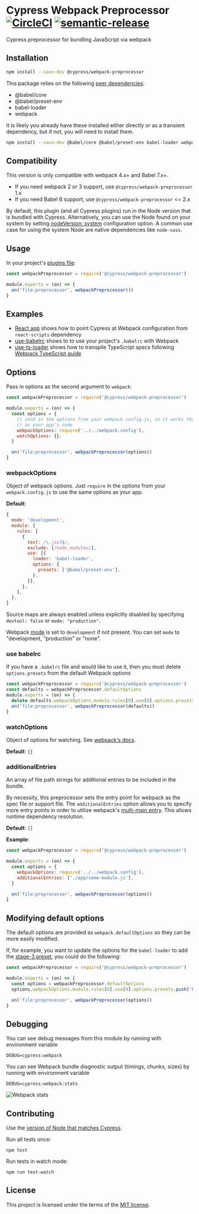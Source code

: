 # Cypress Webpack Preprocessor [![CircleCI](https://circleci.com/gh/cypress-io/cypress-webpack-preprocessor.svg?style=svg)](https://circleci.com/gh/cypress-io/cypress-webpack-preprocessor) [![semantic-release][semantic-image] ][semantic-url]

Cypress preprocessor for bundling JavaScript via webpack

## Installation

```sh
npm install --save-dev @cypress/webpack-preprocessor
```

This package relies on the following [peer dependencies](https://docs.npmjs.com/files/package.json#peerdependencies):

* @babel/core
* @babel/preset-env
* babel-loader
* webpack

It is likely you already have these installed either directly or as a transient dependency, but if not, you will need to install them.

```sh
npm install --save-dev @babel/core @babel/preset-env babel-loader webpack
```

## Compatibility

This version is only compatible with webpack 4.x+ and Babel 7.x+.

* If you need webpack 2 or 3 support, use `@cypress/webpack-preprocessor` 1.x
* If you need Babel 6 support, use `@cypress/webpack-preprocessor` <= 2.x

By default, this plugin (and all Cypress plugins) run in the Node version that is bundled with Cypress. Alternatively, you can use the Node found on your system by setting [nodeVersion: system](https://on.cypress.io/configuration#Node-version) configuration option. A common use case for using the system Node are native dependencies like `node-sass`.

## Usage

In your project's [plugins file](https://on.cypress.io/guides/tooling/plugins-guide.html):

```javascript
const webpackPreprocessor = require('@cypress/webpack-preprocessor')

module.exports = (on) => {
  on('file:preprocessor', webpackPreprocessor())
}
```

## Examples

- [React app](examples/react-app) shows how to point Cypress at Webpack configuration from `react-scripts` dependency
- [use-babelrc](examples/use-babelrc) shows to to use your project's `.babelrc` with Webpack
- [use-ts-loader](examples/use-ts-loader) shows how to transpile TypeScript specs following [Webpack TypeScript guide](https://webpack.js.org/guides/typescript/)

## Options

Pass in options as the second argument to `webpack`:

```javascript
const webpackPreprocessor = require('@cypress/webpack-preprocessor')

module.exports = (on) => {
  const options = {
    // send in the options from your webpack.config.js, so it works the same
    // as your app's code
    webpackOptions: require('../../webpack.config'),
    watchOptions: {},
  }

  on('file:preprocessor', webpackPreprocessor(options))
}
```

### webpackOptions

Object of webpack options. Just `require` in the options from your `webpack.config.js` to use the same options as your app.

**Default**:

```javascript
{
  mode: 'development',
  module: {
    rules: [
      {
        test: /\.jsx?$/,
        exclude: [/node_modules/],
        use: [{
          loader: 'babel-loader',
          options: {
            presets: ['@babel/preset-env'],
          },
        }],
      },
    ],
  },
}
```

Source maps are always enabled unless explicitly disabled by specifying `devtool: false` or `mode: "production"`.

Webpack [mode](https://webpack.js.org/configuration/mode/) is set to `development` if not present. You can set `mode` to "development, "production" or "none".

### use babelrc

If you have a `.babelrc` file and would like to use it, then you must delete `options.presets` from the default Webpack options

```js
const webpackPreprocessor = require('@cypress/webpack-preprocessor')
const defaults = webpackPreprocessor.defaultOptions
module.exports = (on) => {
  delete defaults.webpackOptions.module.rules[0].use[0].options.presets
  on('file:preprocessor', webpackPreprocessor(defaults))
}
```

### watchOptions

Object of options for watching. See [webpack's docs](https://webpack.js.org/configuration/watch).

**Default**: `{}`

### additionalEntries

An array of file path strings for additional entries to be included in the bundle.

By necessity, this preprocessor sets the entry point for webpack as the spec file or support file. The `additionalEntries` option allows you to specify more entry points in order to utilize webpack's [multi-main entry](https://webpack.js.org/concepts/entry-points/#single-entry-shorthand-syntax). This allows runtime dependency resolution.

**Default**: `[]`

**Example**:

```javascript
const webpackPreprocessor = require('@cypress/webpack-preprocessor')

module.exports = (on) => {
  const options = {
    webpackOptions: require('../../webpack.config'),
    additionalEntries: ['./app/some-module.js'],
  }

  on('file:preprocessor', webpackPreprocessor(options))
}
```

## Modifying default options

The default options are provided as `webpack.defaultOptions` so they can be more easily modified.

If, for example, you want to update the options for the `babel-loader` to add the [stage-3 preset](https://babeljs.io/docs/plugins/preset-stage-3/), you could do the following:

```javascript
const webpackPreprocessor = require('@cypress/webpack-preprocessor')

module.exports = (on) => {
  const options = webpackPreprocessor.defaultOptions
  options.webpackOptions.module.rules[0].use[0].options.presets.push('babel-preset-stage-3')

  on('file:preprocessor', webpackPreprocessor(options))
}
```

## Debugging

You can see debug messages from this module by running with environment variable

```
DEBUG=cypress:webpack
```

You can see Webpack bundle diagnostic output (timings, chunks, sizes) by running with environment variable

```
DEBUG=cypress:webpack:stats
```
![Webpack stats](images/webpack-stats.png)

## Contributing

Use the [version of Node that matches Cypress](https://github.com/cypress-io/cypress/blob/develop/.node-version).

Run all tests once:

```shell
npm test
```

Run tests in watch mode:

```shell
npm run test-watch
```

## License

This project is licensed under the terms of the [MIT license](/LICENSE.md).

[semantic-image]: https://img.shields.io/badge/%20%20%F0%9F%93%A6%F0%9F%9A%80-semantic--release-e10079.svg
[semantic-url]: https://github.com/semantic-release/semantic-release
